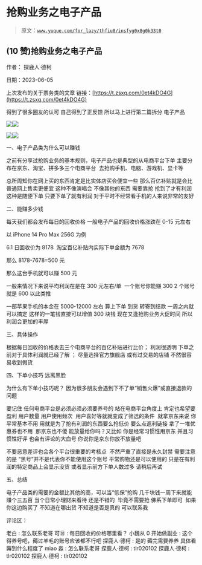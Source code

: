 # 抢购业务之电子产品

> 原文：[`www.yuque.com/for_lazy/thfiu8/insfyg0x8g0k33t0`](https://www.yuque.com/for_lazy/thfiu8/insfyg0x8g0k33t0)



## (10 赞)抢购业务之电子产品 

作者： 探鹿人·德柯 

日期：2023-06-05 

上次发布的关于票务类的文章 链接：[https://t.zsxq.com/0et4kDO4G](https://t.zsxq.com/0et4kDO4G) 

得到了很多圈友的认可 自己得到了正反馈 所以马上进行第二篇拆分 电子产品 

![](img/5b6c50decc502cc457f085fe48a6d846.png)![](img/6e85b3ce4a8c4e3472b60523dcb3f09a.png) 

![](img/5e2660bae04069d26aa27ed4ff39e90e.png)![](img/249622ed2e74565ed4089912c365b796.png) 

一、电子产品类为什么可以赚钱 

之前有分享过抢购业务的基本规则，电子产品也是典型的从电商平台下单 主要分布在京东、淘宝、拼多多三个电商平台  去抢购手机、电脑、游戏机、显卡等 

总所周知你在网上买的东西肯定是比实体店买会便宜一些 那么百亿补贴就是会比普通网上售卖更便宜 这种不像演唱会 不像其他的东西 需要靠抢 抢到了才有利润 这种是随便下单 只要下单了就有利润 对于平时不经常看手机的人来说非常的友好 

二、能赚多少钱 

每天我们都会发布每日的回收价格 一般电子产品的回收价格涨跌在 0-15 元左右 

以 iPhone 14 Pro Max 256G 为例 

6.1 日回收价为 8178  淘宝百亿补贴内实际下单金额为 7678 

那么 8178-7678=500 元 

那么这台手机就可以赚 500 元 

一般来情况下来说平均利润在是在 300 元左右/单  一个账号你能赚 300 2 个账号就是 600 以此类推 

一部苹果手机的本金在 5000-12000 左右 算上下单 到货 转寄到结款 一周之内就可以搞定 这样的一笔钱直接可以增值 300 块钱 现在又逢抢购业务大促时间 所以利润会更加的丰厚 

三、具体操作 

根据每日回收的价格表去三个电商平台的百亿补贴进行比价； 利润很透明 下单之前对于具体利润就已经了解 ； 尽量选择官方旗舰店 或有过交易的店铺 不然很容易收到假货   

四、下单小技巧 远离黑脸 

为什么有下单小技巧呢？ 因为很多朋友会遇到下不了单“销售火爆”或直接退款的问题 

要记住 任何电商平台是必须必须必须要养号的 站在电商平台角度上 肯定也希望要盈利 用户数量 用户使用频次  用户喜好等就就变成了筛选的条件  就拿京东来说 你平常基本不用 用就是为了抢有利润的东西要么抢低价 要么点返利链接 拿了一堆优惠券也不用  那京东也不傻 能放量给你吗？又比如 你是经常习惯性用京东 并且习惯性好评 也会有评论的大白号 你说你是京东你放不放量吧 

不要恶意差评也会各个平台很重要的考核点  不然严重了直接是永久封禁 需要注意的是 “黑号”并不是代表你不能使用这个账号 平常购物还是可以使用的 只是在有利润的特定商品上会显示没货 或者显示前方下单人数过多 请稍后再试 

五、总结 

电子产品类的需要的金额比其他的高，可以当“低保”抢购 几千块钱一周下来就能赚个三五百 当个日常小理财来看待 还是不错的  毕竟不需要抢 佛系下单即可  如果你这边购买了 不知道在哪出货 不知道是否是真的 可以联系我 

评论区： 

老白 : 怎么联系老哥 可🉑️ : 每日回收的价格哪里看？ 小魏从 0 开始做副业 : 这个得养号吧，薅过羊毛的账号应该都不行吧 探鹿人·德柯 : 是的 薅完需要养养 具体看薅到什么程度了 miao 淼 : 怎么联系老哥 探鹿人·德柯 : tlr020102 探鹿人·德柯 : tlr020102 探鹿人·德柯 : tlr020102